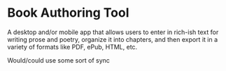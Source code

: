 # Book Authoring Tool

A desktop and/or mobile app that allows users to enter in rich-ish text for writing prose and poetry, organize it into chapters, and then export it in a variety of formats like PDF, ePub, HTML, etc.

Would/could use some sort of sync